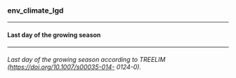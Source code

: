 ### env_climate_lgd



------
#### Last day of the growing season



------
###### Last day of the growing season according to TREELIM (https://doi.org/10.1007/s00035-014- 0124-0).